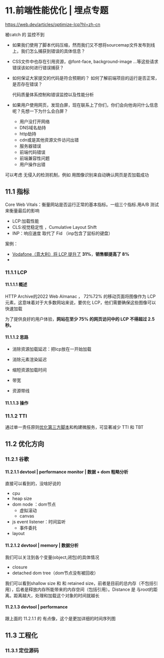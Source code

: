 # 11.前端性能优化 | 埋点专题



https://web.dev/articles/optimize-lcp?hl=zh-cn



被catch 的 监控不到

- 如果我们使用了脚本代码压缩，然而我们又不想将sourcemap文件发布到线上，我们怎么捕获到错误的具体信息？

- CSS文件中也存在引用资源，@font-face, background-image ...等这些请求错误该如何进行错误捕获？

- 如何保证大家提交的代码是符合预期的？ 如何了解前端项目的运行是否正常，是否存在错误？

  代码质量体系控制和错误监控以及性能分析

- 如果用户使用网页，发现白屏，现在联系上了你们，你们会向他询问什么信息呢？先想一下为什么会白屏？

  - 用户没打开网络
  - DNS域名劫持
  - http劫持
  - cdn或是其他资源文件访问出错
  - 服务器错误
  - 前端代码错误
  - 前端兼容性问题
  - 用户操作出错

  





可以考虑 无侵入的检测机制，例如 用图像识别来自动确认网页是否加载成功



## 11.1 指标



Core Web Vitals：衡量网站是否运行正常的基本指标。一组三个指标.用A/B 测试来衡量最后的影响

- LCP:加载性能
- CLS:视觉稳定性 ，Cumulative Layout Shift 
- INP：响应速度  取代了 Fid （inp包含了鼠标的键盘）

案例：

- [Vodafone（意大利）将 LCP 提升了](https://web.dev/case-studies/vodafone?hl=zh-cn) **31%**，**销售额提高了 8%**
- 

### 11.1.1 LCP



#### 11.1.1.1 概述

HTTP Archive的2022 Web Almanac ， 72%72% 的移动页面将图像作为 LCP 元素，这意味着对于大多数网站来说，要优化 LCP，他们需要确保这些图像可以快速加载

为了提供良好的用户体验，**网站在至少 75% 的网页访问中的 LCP 不得超过 2.5 秒。**

#### 11.1.1.2 思路

- 消除资源加载延迟：把lcp放在一开始加载

-  消除元素渲染延迟

-  缩短资源加载时间

  - 带宽
  - 资源带线





#### 11.1.1.3 操作





### 11.1.2 TTI



通过单一责任原则[优化第三方脚本](https://web.dev/articles/controlling-third-party-scripts?hl=zh-cn)和构建微服务，可显著减少 TTI 和 TBT





## 11.2 优化方向





### 11.2.1 谷歌





#### 11.2.1.1 devtool | performance monitor | 数据 + dom 粗略分析

直接可以看到的，没啥好说的

- cpu
- heap size 
- dom node ：dom节点 
  - 虚拟滚动
  - canvas
- js event listener：时间监听
  - 事件委托
- layout





#### 11.2.1.2 devtool | memory | 数据分析

我们可以关注到各个变量(object,闭包)的具体情况

- closure
- detached dom tree（dom节点没有被回收）



我们可以看到shallow size 和 和 retained size，前者是目前的总内存（不包括引用），后者是释放内存所能带来的内存空间（包括引用）。Distance 是 与root的距离。距离越大，处理和加载这个对象的时间就越长





#### 11.2.1.3  devtool | performance



跟上面的 11.2.1.1 的 有点像，这个是更加详细的时间序列图







## 11.3  工程化



### 11.3.1 定位源码

